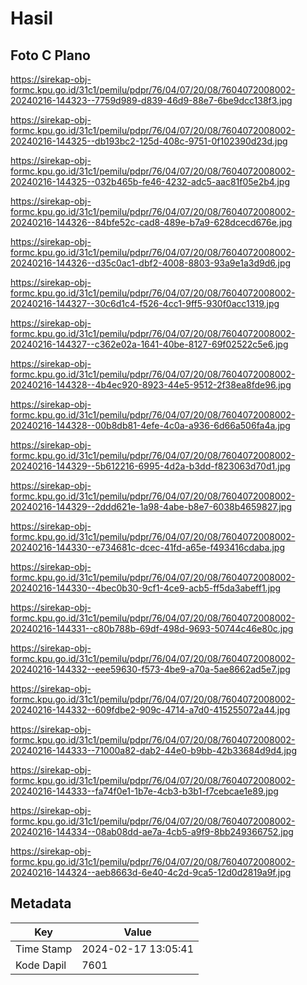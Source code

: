 # Hasil

## Foto C Plano

https://sirekap-obj-formc.kpu.go.id/31c1/pemilu/pdpr/76/04/07/20/08/7604072008002-20240216-144323--7759d989-d839-46d9-88e7-6be9dcc138f3.jpg

https://sirekap-obj-formc.kpu.go.id/31c1/pemilu/pdpr/76/04/07/20/08/7604072008002-20240216-144325--db193bc2-125d-408c-9751-0f102390d23d.jpg

https://sirekap-obj-formc.kpu.go.id/31c1/pemilu/pdpr/76/04/07/20/08/7604072008002-20240216-144325--032b465b-fe46-4232-adc5-aac81f05e2b4.jpg

https://sirekap-obj-formc.kpu.go.id/31c1/pemilu/pdpr/76/04/07/20/08/7604072008002-20240216-144326--84bfe52c-cad8-489e-b7a9-628dcecd676e.jpg

https://sirekap-obj-formc.kpu.go.id/31c1/pemilu/pdpr/76/04/07/20/08/7604072008002-20240216-144326--d35c0ac1-dbf2-4008-8803-93a9e1a3d9d6.jpg

https://sirekap-obj-formc.kpu.go.id/31c1/pemilu/pdpr/76/04/07/20/08/7604072008002-20240216-144327--30c6d1c4-f526-4cc1-9ff5-930f0acc1319.jpg

https://sirekap-obj-formc.kpu.go.id/31c1/pemilu/pdpr/76/04/07/20/08/7604072008002-20240216-144327--c362e02a-1641-40be-8127-69f02522c5e6.jpg

https://sirekap-obj-formc.kpu.go.id/31c1/pemilu/pdpr/76/04/07/20/08/7604072008002-20240216-144328--4b4ec920-8923-44e5-9512-2f38ea8fde96.jpg

https://sirekap-obj-formc.kpu.go.id/31c1/pemilu/pdpr/76/04/07/20/08/7604072008002-20240216-144328--00b8db81-4efe-4c0a-a936-6d66a506fa4a.jpg

https://sirekap-obj-formc.kpu.go.id/31c1/pemilu/pdpr/76/04/07/20/08/7604072008002-20240216-144329--5b612216-6995-4d2a-b3dd-f823063d70d1.jpg

https://sirekap-obj-formc.kpu.go.id/31c1/pemilu/pdpr/76/04/07/20/08/7604072008002-20240216-144329--2ddd621e-1a98-4abe-b8e7-6038b4659827.jpg

https://sirekap-obj-formc.kpu.go.id/31c1/pemilu/pdpr/76/04/07/20/08/7604072008002-20240216-144330--e734681c-dcec-41fd-a65e-f493416cdaba.jpg

https://sirekap-obj-formc.kpu.go.id/31c1/pemilu/pdpr/76/04/07/20/08/7604072008002-20240216-144330--4bec0b30-9cf1-4ce9-acb5-ff5da3abeff1.jpg

https://sirekap-obj-formc.kpu.go.id/31c1/pemilu/pdpr/76/04/07/20/08/7604072008002-20240216-144331--c80b788b-69df-498d-9693-50744c46e80c.jpg

https://sirekap-obj-formc.kpu.go.id/31c1/pemilu/pdpr/76/04/07/20/08/7604072008002-20240216-144332--eee59630-f573-4be9-a70a-5ae8662ad5e7.jpg

https://sirekap-obj-formc.kpu.go.id/31c1/pemilu/pdpr/76/04/07/20/08/7604072008002-20240216-144332--609fdbe2-909c-4714-a7d0-415255072a44.jpg

https://sirekap-obj-formc.kpu.go.id/31c1/pemilu/pdpr/76/04/07/20/08/7604072008002-20240216-144333--71000a82-dab2-44e0-b9bb-42b33684d9d4.jpg

https://sirekap-obj-formc.kpu.go.id/31c1/pemilu/pdpr/76/04/07/20/08/7604072008002-20240216-144333--fa74f0e1-1b7e-4cb3-b3b1-f7cebcae1e89.jpg

https://sirekap-obj-formc.kpu.go.id/31c1/pemilu/pdpr/76/04/07/20/08/7604072008002-20240216-144334--08ab08dd-ae7a-4cb5-a9f9-8bb249366752.jpg

https://sirekap-obj-formc.kpu.go.id/31c1/pemilu/pdpr/76/04/07/20/08/7604072008002-20240216-144324--aeb8663d-6e40-4c2d-9ca5-12d0d2819a9f.jpg


## Metadata

| Key        | Value               |
| ---------- | ------------------- |
| Time Stamp | 2024-02-17 13:05:41 |
| Kode Dapil | 7601                |



